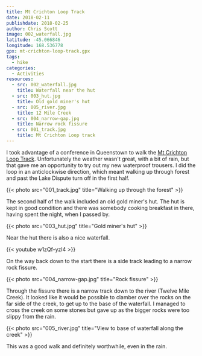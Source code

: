 ```yaml
---
title: Mt Crichton Loop Track
date: 2018-02-11
publishdate: 2018-02-25
author: Chris Scott
image: 002_waterfall.jpg
latitude: -45.066846
longitude: 168.536778
gpx: mt-crichton-loop-track.gpx
tags:
  - hike
categories:
  - Activities
resources:
  - src: 002_waterfall.jpg
    title: Waterfall near the hut
  - src: 003_hut.jpg
    title: Old gold miner's hut
  - src: 005_river.jpg
    title: 12 Mile Creek
  - src: 004_narrow-gap.jpg
    title: Narrow rock fissure
  - src: 001_track.jpg
    title: Mt Crichton Loop track
---
```


I took advantage of a conference in Queenstown to walk the [Mt Crichton Loop Track](http://www.doc.govt.nz/parks-and-recreation/places-to-go/otago/places/queenstown-area/things-to-do/mt-crichton-loop-track/).
Unfortunately the weather wasn't great, with a bit of rain, but that gave me an opportunity to try out my new waterproof trousers.
I did the loop in an anticlockwise direction, which meant walking up through forest and past the Lake Dispute turn off in the first half.

{{< photo src="001_track.jpg" title="Walking up through the forest" >}}

The second half of the walk included an old gold miner's hut.
The hut is kept in good condition and there was somebody cooking breakfast in there, having spent the night, when I passed by.

{{< photo src="003_hut.jpg" title="Gold miner's hut" >}}

Near the hut there is also a nice waterfall.

{{< youtube w1zQf-yzI4 >}}

On the way back down to the start there is a side track leading to a narrow rock fissure.

{{< photo src="004_narrow-gap.jpg" title="Rock fissure" >}}

Through the fissure there is a narrow track down to the river (Twelve Mile Creek).
It looked like it would be possible to clamber over the rocks on the far side of the creek, to get up to the base of the waterfall.
I managed to cross the creek on some stones but gave up as the bigger rocks were too slippy from the rain.

{{< photo src="005_river.jpg" title="View to base of waterfall along the creek" >}}

This was a good walk and definitely worthwhile, even in the rain.